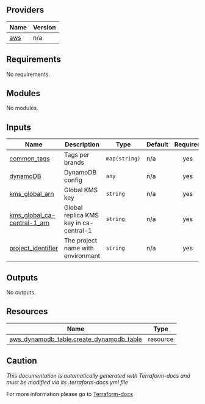 <!-- BEGIN_TF_DOCS -->

## Providers

| Name | Version |
|------|---------|
| <a name="provider_aws"></a> [aws](#provider\_aws) | n/a |
## Requirements

No requirements.
## Modules

No modules.
## Inputs

| Name | Description | Type | Default | Required |
|------|-------------|------|---------|:--------:|
| <a name="input_common_tags"></a> [common\_tags](#input\_common\_tags) | Tags per brands | `map(string)` | n/a | yes |
| <a name="input_dynamoDB"></a> [dynamoDB](#input\_dynamoDB) | DynamoDB config | `any` | n/a | yes |
| <a name="input_kms_global_arn"></a> [kms\_global\_arn](#input\_kms\_global\_arn) | Global KMS key | `string` | n/a | yes |
| <a name="input_kms_global_ca-central-1_arn"></a> [kms\_global\_ca-central-1\_arn](#input\_kms\_global\_ca-central-1\_arn) | Global replica KMS key in ca-central-1 | `string` | n/a | yes |
| <a name="input_project_identifier"></a> [project\_identifier](#input\_project\_identifier) | The project name with environment | `string` | n/a | yes |
## Outputs

No outputs.
## Resources

| Name | Type |
|------|------|
| [aws_dynamodb_table.create_dynamodb_table](https://registry.terraform.io/providers/hashicorp/aws/latest/docs/resources/dynamodb_table) | resource |

## Caution

*This documentation is automatically generated with Terraform-docs and must be modified via its .terraform-docs.yml file*

For more information please go to [Terraform-docs](https://terraform-docs.io)
<!-- END_TF_DOCS -->
